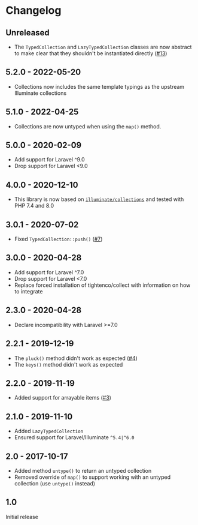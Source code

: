 # Changelog

## Unreleased

- The `TypedCollection` and `LazyTypedCollection` classes are now abstract to make clear that they shouldn't
  be instantiated directly ([#13](https://github.com/jeromegamez/typed-collection/issues/13))

## 5.2.0 - 2022-05-20

- Collections now includes the same template typings as the upstream Illuminate collections 

## 5.1.0 - 2022-04-25

- Collections are now untyped when using the `map()` method.

## 5.0.0 - 2020-02-09

- Add support for Laravel ^9.0
- Drop support for Laravel <9.0

## 4.0.0 - 2020-12-10

- This library is now based on [`illuminate/collections`](https://github.com/illuminate/collections)
  and tested with PHP 7.4 and 8.0

## 3.0.1 - 2020-07-02

- Fixed `TypedCollection::push()` ([#7](https://github.com/jeromegamez/typed-collection/issues/7))

## 3.0.0 - 2020-04-28

- Add support for Laravel ^7.0
- Drop support for Laravel <7.0
- Replace forced installation of tightenco/collect with information on how to integrate

## 2.3.0 - 2020-04-28

- Declare incompatibility with Laravel >=7.0

## 2.2.1 - 2019-12-19

- The `pluck()` method didn't work as expected ([#4](https://github.com/jeromegamez/typed-collection/issues/4))
- The `keys()` method didn't work as expected

## 2.2.0 - 2019-11-19

- Added support for arrayable items ([#3](https://github.com/jeromegamez/typed-collection/issues/3))

## 2.1.0 - 2019-11-10

- Added `LazyTypedCollection`
- Ensured support for Laravel/Illuminate `^5.4|^6.0`

## 2.0 - 2017-10-17

- Added method `untype()` to return an untyped collection
- Removed override of `map()` to support working with an untyped collection (use `untype()` instead)

## 1.0

Initial release
